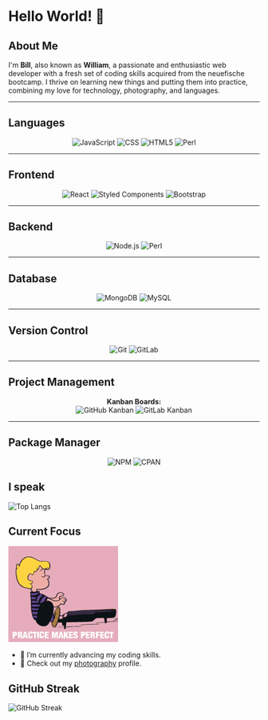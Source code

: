 # Hello World! 👋

## About Me

I'm **Bill**, also known as **William**, a passionate and enthusiastic web developer with a fresh set of coding skills acquired from the neuefische bootcamp. I thrive on learning new things and putting them into practice, combining my love for technology, photography, and languages.

---
## Languages

<p align="center">
  <img alt="JavaScript" src="https://img.shields.io/badge/JavaScript-323330?style=for-the-badge&logo=javascript&logoColor=F7DF1E" />
  <img alt="CSS" src="https://img.shields.io/badge/CSS-239120?style=for-the-badge&logo=css3&logoColor=white" />
  <img alt="HTML5" src="https://img.shields.io/badge/HTML5-E34F26?style=for-the-badge&logo=html5&logoColor=white" />
  <img alt="Perl" src="https://img.shields.io/badge/Perl-39457E?style=for-the-badge&logo=perl&logoColor=white" />
</p>

---

## Frontend

<p align="center">
  <img alt="React" src="https://img.shields.io/badge/React-45b8d8?style=for-the-badge&logo=react&logoColor=white" />
  <img alt="Styled Components" src="https://img.shields.io/badge/Styled_Components-db7092?style=for-the-badge&logo=styled-components&logoColor=white" />
  <img alt="Bootstrap" src="https://img.shields.io/badge/Bootstrap-563D7C?style=for-the-badge&logo=bootstrap&logoColor=white" />
</p>

---

## Backend

<p align="center">
  <img alt="Node.js" src="https://img.shields.io/badge/Node.js-43853d?style=for-the-badge&logo=Node.js&logoColor=white" />
  <img alt="Perl" src="https://img.shields.io/badge/Perl-39457E?style=for-the-badge&logo=perl&logoColor=white" />
</p>

---

## Database

<p align="center">
  <img alt="MongoDB" src="https://img.shields.io/badge/MongoDB-13aa52?style=for-the-badge&logo=mongodb&logoColor=white" />
  <img alt="MySQL" src="https://img.shields.io/badge/MySQL-4479A1?style=for-the-badge&logo=mysql&logoColor=white" />
</p>

---
## Version Control
<p align="center">
  <img alt="Git" src="https://img.shields.io/badge/Git-F05032?style=for-the-badge&logo=git&logoColor=white" />
  <img alt="GitLab" src="https://img.shields.io/badge/GitLab-FCA121?style=for-the-badge&logo=gitlab&logoColor=white" />
</p>

---
## Project Management

<p align="center">
  <strong>Kanban Boards:</strong>
  <br>
  <img alt="GitHub Kanban" src="https://img.shields.io/badge/GitHub_Kanban-6f42c1?style=for-the-badge&logo=github&logoColor=white" />
  <img alt="GitLab Kanban" src="https://img.shields.io/badge/GitLab_Kanban-FCA121?style=for-the-badge&logo=gitlab&logoColor=white" />
</p>

---

## Package Manager

<p align="center">
  <img alt="NPM" src="https://img.shields.io/badge/NPM-CB3837?style=for-the-badge&logo=npm&logoColor=white" />
  <img alt="CPAN" src="https://img.shields.io/badge/CPAN-1A9EB3?style=for-the-badge&logo=perl&logoColor=white" />
</p>


## I speak
![Top Langs](https://github-readme-stats.vercel.app/api/top-langs/?username=mulewile&hide_progress=true)

## Current Focus

![Practice](https://github.com/mulewile/mulewile/blob/main/peanuts-schroeder.gif)

- 📝 I’m currently advancing my coding skills.
- 📸 Check out my [photography](https://youpic.com/photographer/mulewile/) profile.

## GitHub Streak

![GitHub Streak](https://github-readme-streak-stats.herokuapp.com/?user=mulewile)

<!--
**mulewile/mulewile** is a ✨ _special_ ✨ repository because its `README.md` (this file) appears on your GitHub profile.


Here are some ideas to get you started:

- 🔭 I’m currently working on ...
- 🌱 I’m currently learning ...
- 👯 I’m looking to collaborate on ...
- 🤔 I’m looking for help with ...
- 💬 Ask me about ...
- 📫 How to reach me: ...
- 😄 Pronouns: ...
- ⚡ Fun fact: ...
-->
